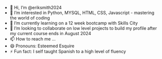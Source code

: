 - 👋 Hi, I’m @eriksmith2024
- 👀 I’m interested in Python, MYSQL, HTML, CSS, Javascript - mastering the world of coding
- 🌱 I’m currently learning on a 12 week bootcamp with Skills City
- 💞️ I’m looking to collaborate on low level projects to build my profile after my current course ends in August 2024
- 📫 How to reach me ...
- 😄 Pronouns: Esteemed Esquire
- ⚡ Fun fact: I self taught Spanish to a high level of fluency 

<!---
eriksmith2024/eriksmith2024 is a ✨ special ✨ repository because its `README.md` (this file) appears on your GitHub profile.
You can click the Preview link to take a look at your changes.
--->
